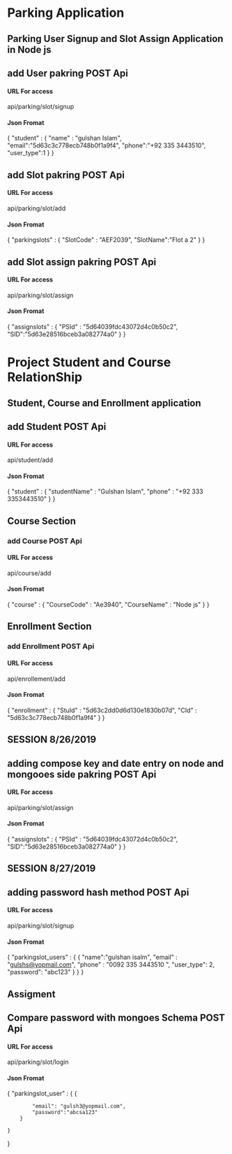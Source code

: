 #   Parking Application

## Parking User Signup and Slot Assign Application in Node js 

## add User pakring  POST Api
  

#### URL For access 


api/parking/slot/signup


#### Json Fromat


{
	"student" :
	{
		"name" : "gulshan Islam",
		"email":"5d63c3c778ecb748b0f1a9f4",
		"phone":"+92 335 3443510",
		"user_type":1
	}
}


## add Slot pakring  POST Api
  

#### URL For access 


api/parking/slot/add


#### Json Fromat


{
	"parkingslots" :
	{
		"SlotCode" : "AEF2039",
		"SlotName":"Flot a 2"
	}
}


## add Slot assign  pakring  POST Api
  

#### URL For access 


api/parking/slot/assign


#### Json Fromat


{
	"assignslots" :
	{
		"PSId" : "5d64039fdc43072d4c0b50c2",
		"SID":"5d63e28516bceb3a082774a0"
	}
}





#   Project Student and Course RelationShip

## Student, Course and Enrollment application 

## add Student POST Api
  

#### URL For access 


api/student/add


#### Json Fromat


{
	"student" :
	{
		"studentName" : "Gulshan Islam",
		"phone" : "+92 333 3353443510"
	}
}


## Course Section 

### add Course POST Api
  

#### URL For access 

api/course/add


#### Json Fromat


{
	"course" : {
		"CourseCode" : "Ae3940",
		"CourseName" : "Node js"
	}
}


## Enrollment Section 

### add Enrollment POST Api
  
#### URL For access 

api/enrollement/add

#### Json Fromat


{
	"enrollment" : {
		"StuId" : "5d63c2dd0d6d130e1830b07d",
		"CId" : "5d63c3c778ecb748b0f1a9f4"
	}
}

## SESSION 8/26/2019

## adding compose key and date entry on node and mongooes side  pakring  POST Api
  

#### URL For access 


api/parking/slot/assign


#### Json Fromat


{
	"assignslots" :
	{
		"PSId" : "5d64039fdc43072d4c0b50c2",
		"SID":"5d63e28516bceb3a082774a0"
	}
}


## SESSION 8/27/2019

## adding password hash method   POST Api
  

#### URL For access 


api/parking/slot/signup


#### Json Fromat


{
	"parkingslot_users" :
	{
		{
		"name":"gulshan isalm",
		"email" : "gulshs@yopmail.com",
		"phone" : "0092 335 3443510 ",
		"user_type": 2,
		"password": "abc123"
		}
	}
}



## Assigment

## Compare password with mongoes Schema POST Api
  

#### URL For access 


api/parking/slot/login


#### Json Fromat


{
	"parkingslot_user" :
	{ 
		{
			
			"email": "gulsh3@yopmail.com",
			"password":"abcsa123"
		}
		
	}
}







